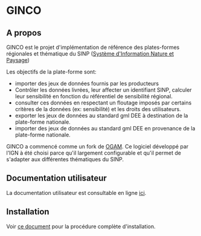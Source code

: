 # GINCO

## A propos
GINCO est le projet d'implémentation de référence des plates-formes régionales et
thématique du SINP ([Système d'Information Nature et Paysage](http://www.naturefrance.fr/sinp/presentation-du-sinp))

Les objectifs de la plate-forme sont:
* importer des jeux de données fournis par les producteurs
* Contrôler les données livrées, leur affecter un identifiant SINP, calculer leur
sensibilité en fonction du référentiel de sensibilité régional.
* consulter ces données en respectant un floutage imposés par certains critères
de la données (ex: sensibilité) et les droits des utilisateurs.
* exporter les jeux de données au standard gml DEE à destination de la plate-forme
nationale.
* importer des jeux de données au standard gml DEE en provenance de la plate-forme
nationale.

GINCO a commencé comme un fork de [OGAM](https://github.com/IGNF/ogam). Ce logiciel développé par l'IGN à été choisi
parce qu'il largement configurable et qu'il permet de s'adapter aux différentes
thématiques du SINP.

## Documentation utilisateur
La documentation utilisateur est consultable en ligne [ici](https://ginco.naturefrance.fr/doc).

## Installation
Voir [ce document](/INSTALL.md/) pour la procédure complète d'installation.
